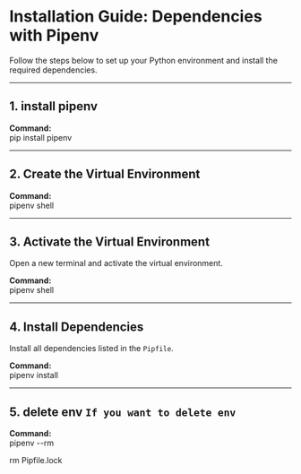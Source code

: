 # Installation Guide: Dependencies with Pipenv

Follow the steps below to set up your Python environment and install the required dependencies.

---

## 1. install pipenv

**Command:**  
pip install pipenv

---

## 2. Create the Virtual Environment

**Command:**  
pipenv shell

---

## 3. Activate the Virtual Environment

Open a new terminal and activate the virtual environment.

**Command:**  
pipenv shell

---

## 4. Install Dependencies

Install all dependencies listed in the `Pipfile`.

**Command:**  
pipenv install

---

## 5. delete env `If you want to delete env`

**Command:**  
pipenv --rm

rm Pipfile.lock